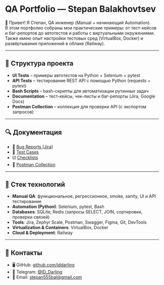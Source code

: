 # QA Portfolio — Stepan Balakhovtsev

👋 Привет! Я Степан, QA инженер (Manual + начинающий Automation).  
В этом портфолио собраны мои практические примеры: от тест-кейсов и баг-репортов до автотестов и работы с виртуальными окружениями.  
Также имею опыт настройки тестовых сред (VirtualBox, Docker) и развёртывания приложений в облаке (Railway).  

---

## 📂 Структура проекта
- **UI Tests** – примеры автотестов на Python + Selenium + pytest  
- **API Tests** – тестирование REST API с помощью Python (requests + pytest)  
- **Bash Scripts** – bash-скрипты для автоматизации рутинных задач  
- **Documentation** – тест-кейсы, чек-листы и баг-репорты (Jira, Google Docs)  
- **Postman Collection** – коллекция для проверки API (с экспортом запросов)  

---

## 🔍 Документация
- 🐞 [Bug Reports (Jira)](https://docs.google.com/document/d/1mBB-wf4DSzy7kSgnzvnpY08WkYEPHaXvzcd9pmJ_S8k/edit?usp=drive_link)  
- 📑 [Test Cases](https://docs.google.com/spreadsheets/d/1WTpD8GJ2yXd15oUp0X7BnH6GK1ktqteQ8DXp32d7e6Y/edit?usp=drive_link)  
- ☑️ [Checklists](https://docs.google.com/spreadsheets/d/1O6ijCc70ThXu1pcbLEeSf9IvzZ6RPeiTOVX0QzjL3TE/edit?usp=drive_link)  
- 🔗 [Postman Collection](https://drive.google.com/file/d/1j98oGCEc6hCZT7OHKjCFU7X5Rn1tmzWf/view?usp=drive_link)  

---

## 🚀 Стек технологий
- **Manual QA**: функциональное, регрессионное, smoke, sanity, UI и API тестирование  
- **Automation (Python)**: Selenium, pytest, Bash  
- **Databases**: SQLite, Redis (запросы SELECT, JOIN, сортировки, проверки связей)  
- **Tools**: Jira, Zephyr Scale, Postman, Swagger, Figma, Git, DevTools  
- **Virtualization & Containers**: VirtualBox, Docker  
- **Cloud & Deployment**: Railway  

---

## 📧 Контакты
- 🖥️ GitHub: [github.com/iddarling](https://github.com/iddarling)  
- 💬 Telegram: [@ID_Darling](https://t.me/ID_Darling)  
- 📩 Email: stepan555bal@gmail.com  
